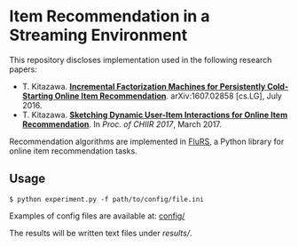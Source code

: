 Item Recommendation in a Streaming Environment
===

This repository discloses implementation used in the following research papers:

- T. Kitazawa. **[Incremental Factorization Machines for Persistently Cold-Starting Online Item Recommendation](https://arxiv.org/abs/1607.02858)**. arXiv:1607.02858 [cs.LG], July 2016.
- T. Kitazawa. **[Sketching Dynamic User-Item Interactions for Online Item Recommendation](http://dl.acm.org/citation.cfm?id=3022152)**. In *Proc. of CHIIR 2017*, March 2017.

Recommendation algorithms are implemented in [FluRS](https://github.com/takuti/flurs/tree/0.0.1), a Python library for online item recommendation tasks.

## Usage

	$ python experiment.py -f path/to/config/file.ini

Examples of config files are available at: [config/](config/)

The results will be written text files under *results/*.